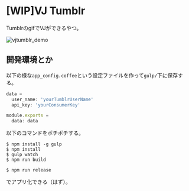 # [WIP]VJ Tumblr

TumblrのgifでVJができるやつ。

![vjtumblr_demo](https://cloud.githubusercontent.com/assets/945841/11456504/c9431a0a-96ce-11e5-9383-2092d0abf6b2.gif)

## 開発環境とか

以下の様な`app_config.coffee`という設定ファイルを作って`gulp/`下に保存する。

```js
data =
  user_name: 'yourTumblrUserName'
  api_key: 'yourConsumerKey'

module.exports =
  data: data
```
以下のコマンドをポチポチする。

```
$ npm install -g gulp
$ npm install
$ gulp watch
$ npm run build
```

```
$ npm run release
```

でアプリ化できる（はず）。
